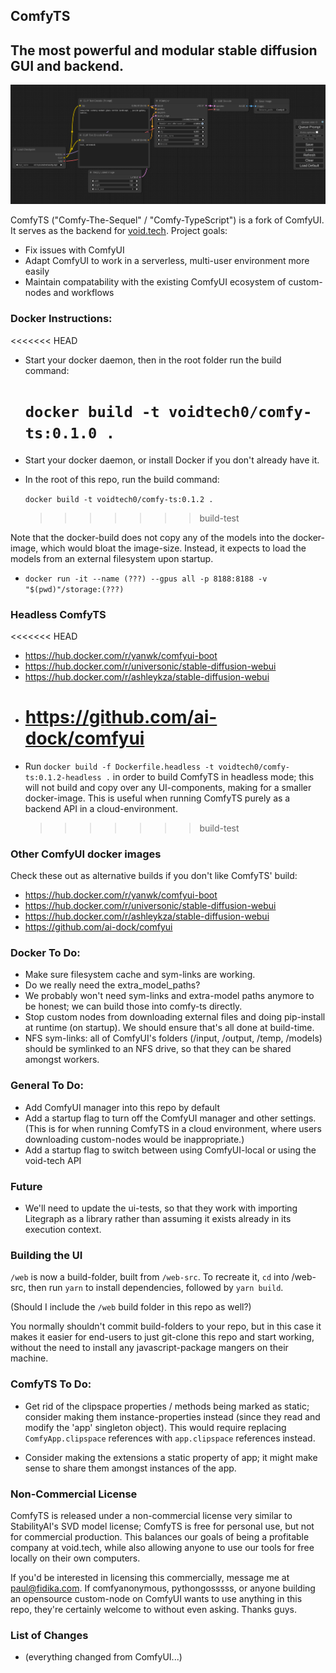 ## ComfyTS

## The most powerful and modular stable diffusion GUI and backend.

![ComfyUI Screenshot](comfyui_screenshot.png)

ComfyTS ("Comfy-The-Sequel" / "Comfy-TypeScript") is a fork of ComfyUI. It serves as the backend for [void.tech](https://void.tech). Project goals:

- Fix issues with ComfyUI
- Adapt ComfyUI to work in a serverless, multi-user environment more easily
- Maintain compatability with the existing ComfyUI ecosystem of custom-nodes and workflows

### Docker Instructions:

<<<<<<< HEAD

- Start your docker daemon, then in the root folder run the build command:

  # `docker build -t voidtech0/comfy-ts:0.1.0 .`

- Start your docker daemon, or install Docker if you don't already have it.
- In the root of this repo, run the build command:

  `docker build -t voidtech0/comfy-ts:0.1.2 .`

  > > > > > > > build-test

Note that the docker-build does not copy any of the models into the docker-image, which would bloat the image-size. Instead, it expects to load the models from an external filesystem upon startup.

- `docker run -it --name (???) --gpus all -p 8188:8188 -v "$(pwd)"/storage:(???)`

### Headless ComfyTS

<<<<<<< HEAD

- https://hub.docker.com/r/yanwk/comfyui-boot
- https://hub.docker.com/r/universonic/stable-diffusion-webui
- https://hub.docker.com/r/ashleykza/stable-diffusion-webui
- # https://github.com/ai-dock/comfyui
- Run `docker build -f Dockerfile.headless -t voidtech0/comfy-ts:0.1.2-headless .` in order to build ComfyTS in headless mode; this will not build and copy over any UI-components, making for a smaller docker-image. This is useful when running ComfyTS purely as a backend API in a cloud-environment.
  > > > > > > > build-test

### Other ComfyUI docker images

Check these out as alternative builds if you don't like ComfyTS' build:

- https://hub.docker.com/r/yanwk/comfyui-boot
- https://hub.docker.com/r/universonic/stable-diffusion-webui
- https://hub.docker.com/r/ashleykza/stable-diffusion-webui
- https://github.com/ai-dock/comfyui

### Docker To Do:

- Make sure filesystem cache and sym-links are working.
- Do we really need the extra_model_paths?
- We probably won't need sym-links and extra-model paths anymore to be honest; we can build those into comfy-ts directly.
- Stop custom nodes from downloading external files and doing pip-install at runtime (on startup). We should ensure that's all done at build-time.
- NFS sym-links: all of ComfyUI's folders (/input, /output, /temp, /models) should be symlinked to an NFS drive, so that they can be shared amongst workers.

### General To Do:

- Add ComfyUI manager into this repo by default
- Add a startup flag to turn off the ComfyUI manager and other settings. (This is for when running ComfyTS in a cloud environment, where users downloading custom-nodes would be inappropriate.)
- Add a startup flag to switch between using ComfyUI-local or using the void-tech API

### Future

- We'll need to update the ui-tests, so that they work with importing Litegraph as a library rather than assuming it exists already in its execution context.

### Building the UI

`/web` is now a build-folder, built from `/web-src`. To recreate it, `cd` into /web-src, then run `yarn` to install dependencies, followed by `yarn build`.

(Should I include the `/web` build folder in this repo as well?)

You normally shouldn't commit build-folders to your repo, but in this case it makes it easier for end-users to just git-clone this repo and start working, without the need to install any javascript-package mangers on their machine.

### ComfyTS To Do:

- Get rid of the clipspace properties / methods being marked as static; consider making them instance-properties instead (since they read and modify the 'app' singleton object). This would require replacing `ComfyApp.clipspace` references with `app.clipspace` references instead.

- Consider making the extensions a static property of app; it might make sense to share them amongst instances of the app.

### Non-Commercial License

ComfyTS is released under a non-commercial license very similar to StabilityAI's SVD model license; ComfyTS is free for personal use, but not for commercial production. This balances our goals of being a profitable company at void.tech, while also allowing anyone to use our tools for free locally on their own computers.

If you'd be interested in licensing this commercially, message me at paul@fidika.com. If comfyanonymous, pythongosssss, or anyone building an opensource custom-node on ComfyUI wants to use anything in this repo, they're certainly welcome to without even asking. Thanks guys.

### List of Changes

- (everything changed from ComfyUI...)
